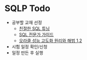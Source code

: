 # SQLP Todo

- 공부할 교재 선정
    - [친절한 SQL 튜닝](https://www.yes24.com/Product/Goods/61254539)
    - [SQL 전문가 가이드](https://product.kyobobook.co.kr/detail/S000001399869)
    - [오라클 성능 고도화 원리와 해법 1,2](https://product.kyobobook.co.kr/detail/S000061696047)
- 시험 일정 확인/신청
- 일정 만든 후 실행